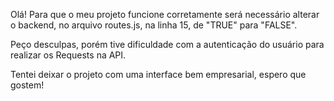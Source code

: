 Olá! Para que o meu projeto funcione corretamente será necessário alterar o backend, no arquivo routes.js, na linha 15, de "TRUE" para "FALSE".

Peço desculpas, porém tive dificuldade com a autenticação do usuário para realizar os Requests na API.

Tentei deixar o projeto com uma interface bem empresarial, espero que gostem!